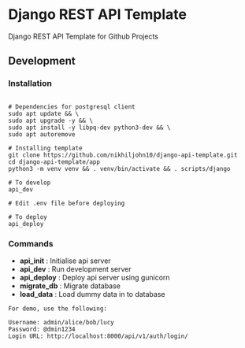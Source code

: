 # Django REST API Template

Django REST API Template for Github Projects


## Development

### Installation

```

# Dependencies for postgresql client
sudo apt update && \
sudo apt upgrade -y && \
sudo apt install -y libpq-dev python3-dev && \
sudo apt autoremove

# Installing template
git clone https://github.com/nikhiljohn10/django-api-template.git
cd django-api-template/app
python3 -m venv venv && . venv/bin/activate && . scripts/django

# To develop
api_dev

# Edit .env file before deploying

# To deploy
api_deploy
```


### Commands

 - **api_init** : Initialise api server
 - **api_dev** : Run development server
 - **api_deploy** : Deploy api server using gunicorn
 - **migrate_db** : Migrate database
 - **load_data** : Load dummy data in to database
 

```
For demo, use the following:

Username: admin/alice/bob/lucy
Password: @dmin1234
Login URL: http://localhost:8000/api/v1/auth/login/
```
